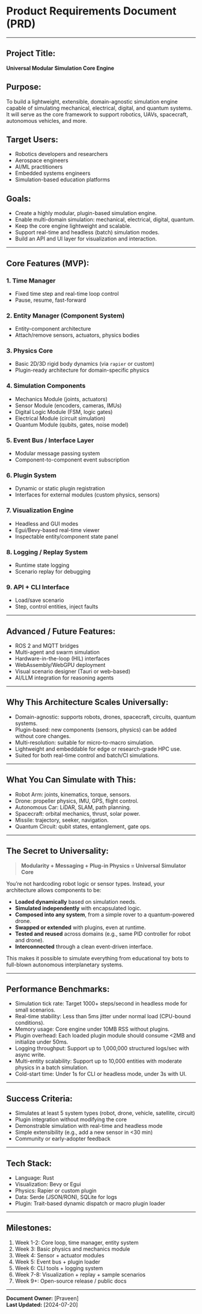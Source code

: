 # Product Requirements Document (PRD)

---

## Project Title:
**Universal Modular Simulation Core Engine**

## Purpose:
To build a lightweight, extensible, domain-agnostic simulation engine capable of simulating mechanical, electrical, digital, and quantum systems. It will serve as the core framework to support robotics, UAVs, spacecraft, autonomous vehicles, and more.

## Target Users:
- Robotics developers and researchers
- Aerospace engineers
- AI/ML practitioners
- Embedded systems engineers
- Simulation-based education platforms

## Goals:
- Create a highly modular, plugin-based simulation engine.
- Enable multi-domain simulation: mechanical, electrical, digital, quantum.
- Keep the core engine lightweight and scalable.
- Support real-time and headless (batch) simulation modes.
- Build an API and UI layer for visualization and interaction.

---

## Core Features (MVP):

### 1. Time Manager
- Fixed time step and real-time loop control
- Pause, resume, fast-forward

### 2. Entity Manager (Component System)
- Entity-component architecture
- Attach/remove sensors, actuators, physics bodies

### 3. Physics Core
- Basic 2D/3D rigid body dynamics (via `rapier` or custom)
- Plugin-ready architecture for domain-specific physics

### 4. Simulation Components
- Mechanics Module (joints, actuators)
- Sensor Module (encoders, cameras, IMUs)
- Digital Logic Module (FSM, logic gates)
- Electrical Module (circuit simulation)
- Quantum Module (qubits, gates, noise model)

### 5. Event Bus / Interface Layer
- Modular message passing system
- Component-to-component event subscription

### 6. Plugin System
- Dynamic or static plugin registration
- Interfaces for external modules (custom physics, sensors)

### 7. Visualization Engine
- Headless and GUI modes
- Egui/Bevy-based real-time viewer
- Inspectable entity/component state panel

### 8. Logging / Replay System
- Runtime state logging
- Scenario replay for debugging

### 9. API + CLI Interface
- Load/save scenario
- Step, control entities, inject faults

---

## Advanced / Future Features:
- ROS 2 and MQTT bridges
- Multi-agent and swarm simulation
- Hardware-in-the-loop (HIL) interfaces
- WebAssembly/WebGPU deployment
- Visual scenario designer (Tauri or web-based)
- AI/LLM integration for reasoning agents

---

## Why This Architecture Scales Universally:
- Domain-agnostic: supports robots, drones, spacecraft, circuits, quantum systems.
- Plugin-based: new components (sensors, physics) can be added without core changes.
- Multi-resolution: suitable for micro-to-macro simulation.
- Lightweight and embeddable for edge or research-grade HPC use.
- Suited for both real-time control and batch/CI simulations.

---

## What You Can Simulate with This:
- Robot Arm: joints, kinematics, torque, sensors.
- Drone: propeller physics, IMU, GPS, flight control.
- Autonomous Car: LiDAR, SLAM, path planning.
- Spacecraft: orbital mechanics, thrust, solar power.
- Missile: trajectory, seeker, navigation.
- Quantum Circuit: qubit states, entanglement, gate ops.

---

## The Secret to Universality:
> **Modularity + Messaging + Plug-in Physics = Universal Simulator Core**

You’re not hardcoding robot logic or sensor types. Instead, your architecture allows components to be:
- **Loaded dynamically** based on simulation needs.
- **Simulated independently** with encapsulated logic.
- **Composed into any system**, from a simple rover to a quantum-powered drone.
- **Swapped or extended** with plugins, even at runtime.
- **Tested and reused** across domains (e.g., same PID controller for robot and drone).
- **Interconnected** through a clean event-driven interface.

This makes it possible to simulate everything from educational toy bots to full-blown autonomous interplanetary systems.

---

## Performance Benchmarks:
- Simulation tick rate: Target 1000+ steps/second in headless mode for small scenarios.
- Real-time stability: Less than 5ms jitter under normal load (CPU-bound conditions).
- Memory usage: Core engine under 10MB RSS without plugins.
- Plugin overhead: Each loaded plugin module should consume <2MB and initialize under 50ms.
- Logging throughput: Support up to 1,000,000 structured logs/sec with async write.
- Multi-entity scalability: Support up to 10,000 entities with moderate physics in a batch simulation.
- Cold-start time: Under 1s for CLI or headless mode, under 3s with UI.

---

## Success Criteria:
- Simulates at least 5 system types (robot, drone, vehicle, satellite, circuit)
- Plugin integration without modifying the core
- Demonstrable simulation with real-time and headless mode
- Simple extensibility (e.g., add a new sensor in <30 min)
- Community or early-adopter feedback

---

## Tech Stack:
- Language: Rust
- Visualization: Bevy or Egui
- Physics: Rapier or custom plugin
- Data: Serde (JSON/RON), SQLite for logs
- Plugin: Trait-based dynamic dispatch or macro plugin loader

---

## Milestones:
1. Week 1-2: Core loop, time manager, entity system
2. Week 3: Basic physics and mechanics module
3. Week 4: Sensor + actuator modules
4. Week 5: Event bus + plugin loader
5. Week 6: CLI tools + logging system
6. Week 7-8: Visualization + replay + sample scenarios
7. Week 9+: Open-source release / public docs

---

**Document Owner:** [Praveen]  
**Last Updated:** [2024-07-20]

